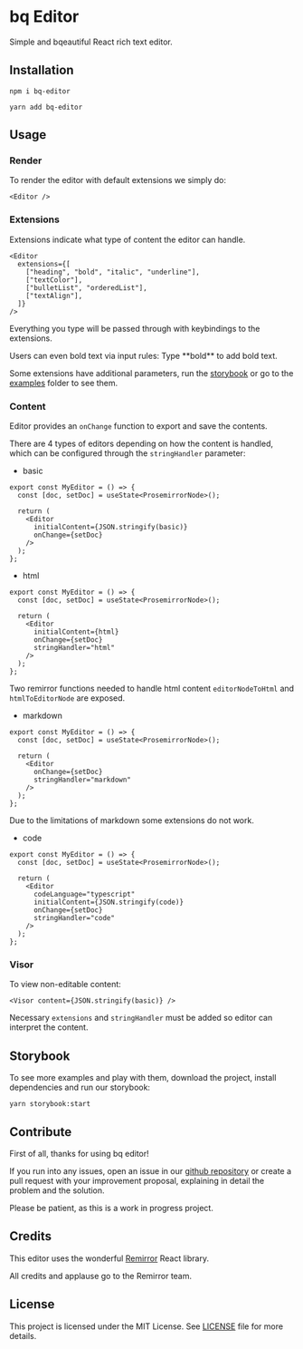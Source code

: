 # bq Editor

Simple and bqeautiful React rich text editor.

## Installation

```
npm i bq-editor
```
```
yarn add bq-editor
```

## Usage

### Render

To render the editor with default extensions we simply do:

```
<Editor />
```

### Extensions

Extensions indicate what type of content the editor can handle.

```
<Editor
  extensions={[
    ["heading", "bold", "italic", "underline"],
    ["textColor"],
    ["bulletList", "orderedList"],
    ["textAlign"],
  ]}
/>
```

Everything you type will be passed through with keybindings to the extensions.

Users can even bold text via input rules: Type \*\*bold\*\* to add bold text.

Some extensions have additional parameters, run the [storybook](https://github.com/bq-educacion/bq-editor#storybook) or go to the [examples](https://github.com/bq-educacion/bq-editor/tree/main/src/editor/examples) folder to see them.

### Content

Editor provides an `onChange` function to export and save the contents.

There are 4 types of editors depending on how the content is handled, which can be configured through the `stringHandler` parameter:

- basic

```
export const MyEditor = () => {
  const [doc, setDoc] = useState<ProsemirrorNode>();

  return (
    <Editor
      initialContent={JSON.stringify(basic)}
      onChange={setDoc}
    />
  );
};
```

- html

```
export const MyEditor = () => {
  const [doc, setDoc] = useState<ProsemirrorNode>();

  return (
    <Editor
      initialContent={html}
      onChange={setDoc}
      stringHandler="html"
    />
  );
};
```

Two remirror functions needed to handle html content `editorNodeToHtml` and `htmlToEditorNode` are exposed.

- markdown

```
export const MyEditor = () => {
  const [doc, setDoc] = useState<ProsemirrorNode>();

  return (
    <Editor
      onChange={setDoc}
      stringHandler="markdown"
    />
  );
};
```

Due to the limitations of markdown some extensions do not work.

- code

```
export const MyEditor = () => {
  const [doc, setDoc] = useState<ProsemirrorNode>();

  return (
    <Editor
      codeLanguage="typescript"
      initialContent={JSON.stringify(code)}
      onChange={setDoc}
      stringHandler="code"
    />
  );
};
```

### Visor

To view non-editable content:

```
<Visor content={JSON.stringify(basic)} />
```

Necessary `extensions` and `stringHandler` must be added so editor can interpret the content.

## Storybook

To see more examples and play with them, download the project, install dependencies and run our storybook:

```
yarn storybook:start
```

## Contribute

First of all, thanks for using bq editor!

If you run into any issues, open an issue in our [github repository](https://github.com/bq-educacion/bq-editor) or create a pull request with your improvement proposal, explaining in detail the problem and the solution.

Please be patient, as this is a work in progress project.

## Credits

This editor uses the wonderful [Remirror](https://remirror.io/) React library.

All credits and applause go to the Remirror team.

## License

This project is licensed under the MIT License. See [LICENSE](https://github.com/bq-educacion/bq-editor/LICENSE) file for more details.
